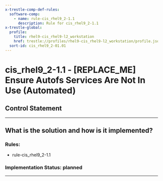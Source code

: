 ```yaml
---
x-trestle-comp-def-rules:
  software-comp:
    - name: rule-cis_rhel9_2-1.1
      description: Rule for cis_rhel9_2-1.1
x-trestle-global:
  profile:
    title: rhel9-cis_rhel9-l2_workstation
    href: trestle://profiles/rhel9-cis_rhel9-l2_workstation/profile.json
  sort-id: cis_rhel9_2-01.01
---
```


# cis_rhel9_2-1.1 - \[REPLACE_ME\] Ensure Autofs Services Are Not In Use (Automated)

## Control Statement

______________________________________________________________________

## What is the solution and how is it implemented?

<!-- For implementation status enter one of: implemented, partial, planned, alternative, not-applicable -->

<!-- Note that the list of rules under ### Rules: is read-only and changes will not be captured after assembly to JSON -->

<!-- Add control implementation description here for control: cis_rhel9_2-1.1 -->

### Rules:

  - rule-cis_rhel9_2-1.1

### Implementation Status: planned

______________________________________________________________________
